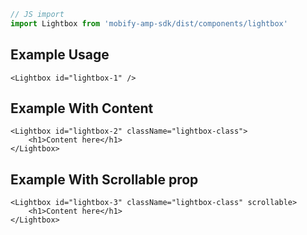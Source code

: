 ```js
// JS import
import Lightbox from 'mobify-amp-sdk/dist/components/lightbox'
```

## Example Usage

    <Lightbox id="lightbox-1" />

## Example With Content

    <Lightbox id="lightbox-2" className="lightbox-class">
        <h1>Content here</h1>
    </Lightbox>

## Example With Scrollable prop

    <Lightbox id="lightbox-3" className="lightbox-class" scrollable>
        <h1>Content here</h1>
    </Lightbox>
